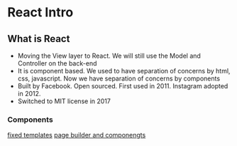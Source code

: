 # React Intro

## What is React
* Moving the View layer to React. We will still use the Model and Controller on the back-end
* It is component based. We used to have separation of concerns by html, css, javascript. Now we have separation of concerns by components
* Built by Facebook. Open sourced. First used in 2011. Instagram adopted in 2012. 
* Switched to MIT license in 2017

### Components
[fixed templates](https://git.generalassemb.ly/ga-wdi-lessons/react-intro/blob/master/images/templates-page.png)
[page builder and componengts](https://git.generalassemb.ly/ga-wdi-lessons/react-intro/raw/master/images/components-page.png)
